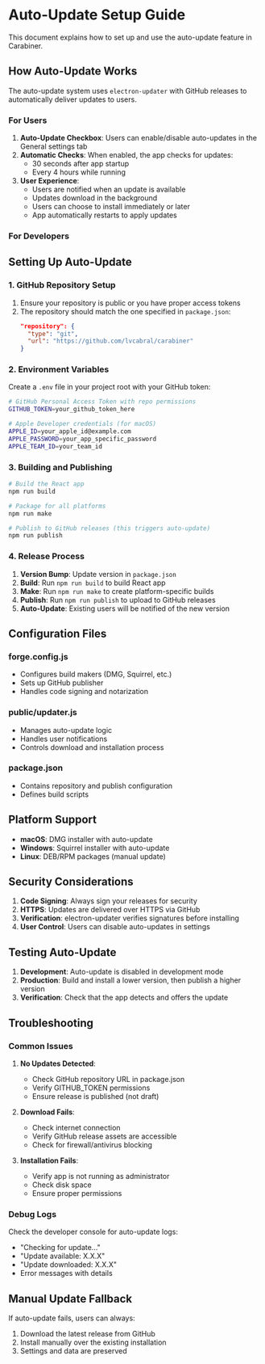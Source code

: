 # Auto-Update Setup Guide

This document explains how to set up and use the auto-update feature in Carabiner.

## How Auto-Update Works

The auto-update system uses `electron-updater` with GitHub releases to automatically deliver updates to users.

### For Users

1. **Auto-Update Checkbox**: Users can enable/disable auto-updates in the General settings tab
2. **Automatic Checks**: When enabled, the app checks for updates:
   - 30 seconds after app startup
   - Every 4 hours while running
3. **User Experience**: 
   - Users are notified when an update is available
   - Updates download in the background
   - Users can choose to install immediately or later
   - App automatically restarts to apply updates

### For Developers

## Setting Up Auto-Update

### 1. GitHub Repository Setup

1. Ensure your repository is public or you have proper access tokens
2. The repository should match the one specified in `package.json`:
   ```json
   "repository": {
     "type": "git", 
     "url": "https://github.com/lvcabral/carabiner"
   }
   ```

### 2. Environment Variables

Create a `.env` file in your project root with your GitHub token:

```bash
# GitHub Personal Access Token with repo permissions
GITHUB_TOKEN=your_github_token_here

# Apple Developer credentials (for macOS)
APPLE_ID=your_apple_id@example.com
APPLE_PASSWORD=your_app_specific_password
APPLE_TEAM_ID=your_team_id
```

### 3. Building and Publishing

```bash
# Build the React app
npm run build

# Package for all platforms
npm run make

# Publish to GitHub releases (this triggers auto-update)
npm run publish
```

### 4. Release Process

1. **Version Bump**: Update version in `package.json`
2. **Build**: Run `npm run build` to build React app
3. **Make**: Run `npm run make` to create platform-specific builds
4. **Publish**: Run `npm run publish` to upload to GitHub releases
5. **Auto-Update**: Existing users will be notified of the new version

## Configuration Files

### forge.config.js
- Configures build makers (DMG, Squirrel, etc.)
- Sets up GitHub publisher
- Handles code signing and notarization

### public/updater.js
- Manages auto-update logic
- Handles user notifications
- Controls download and installation process

### package.json
- Contains repository and publish configuration
- Defines build scripts

## Platform Support

- **macOS**: DMG installer with auto-update
- **Windows**: Squirrel installer with auto-update  
- **Linux**: DEB/RPM packages (manual update)

## Security Considerations

1. **Code Signing**: Always sign your releases for security
2. **HTTPS**: Updates are delivered over HTTPS via GitHub
3. **Verification**: electron-updater verifies signatures before installing
4. **User Control**: Users can disable auto-updates in settings

## Testing Auto-Update

1. **Development**: Auto-update is disabled in development mode
2. **Production**: Build and install a lower version, then publish a higher version
3. **Verification**: Check that the app detects and offers the update

## Troubleshooting

### Common Issues

1. **No Updates Detected**: 
   - Check GitHub repository URL in package.json
   - Verify GITHUB_TOKEN permissions
   - Ensure release is published (not draft)

2. **Download Fails**:
   - Check internet connection
   - Verify GitHub release assets are accessible
   - Check for firewall/antivirus blocking

3. **Installation Fails**:
   - Verify app is not running as administrator
   - Check disk space
   - Ensure proper permissions

### Debug Logs

Check the developer console for auto-update logs:
- "Checking for update..."
- "Update available: X.X.X"
- "Update downloaded: X.X.X"
- Error messages with details

## Manual Update Fallback

If auto-update fails, users can always:
1. Download the latest release from GitHub
2. Install manually over the existing installation
3. Settings and data are preserved
